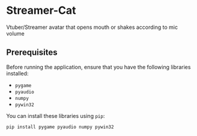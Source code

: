 # Streamer-Cat
Vtuber/Streamer avatar that opens mouth or shakes according to mic volume

## Prerequisites

Before running the application, ensure that you have the following libraries installed:

- `pygame`
- `pyaudio`
- `numpy`
- `pywin32`

You can install these libraries using `pip`:

```sh
pip install pygame pyaudio numpy pywin32
```
